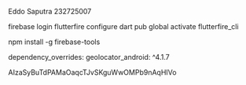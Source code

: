 Eddo Saputra 232725007

firebase login
flutterfire configure
dart pub global activate flutterfire_cli

npm install -g firebase-tools

dependency_overrides:
  geolocator_android: ^4.1.7
  
AIzaSyBuTdPAMaOaqcTJvSKguWwOMPb9nAqHIVo